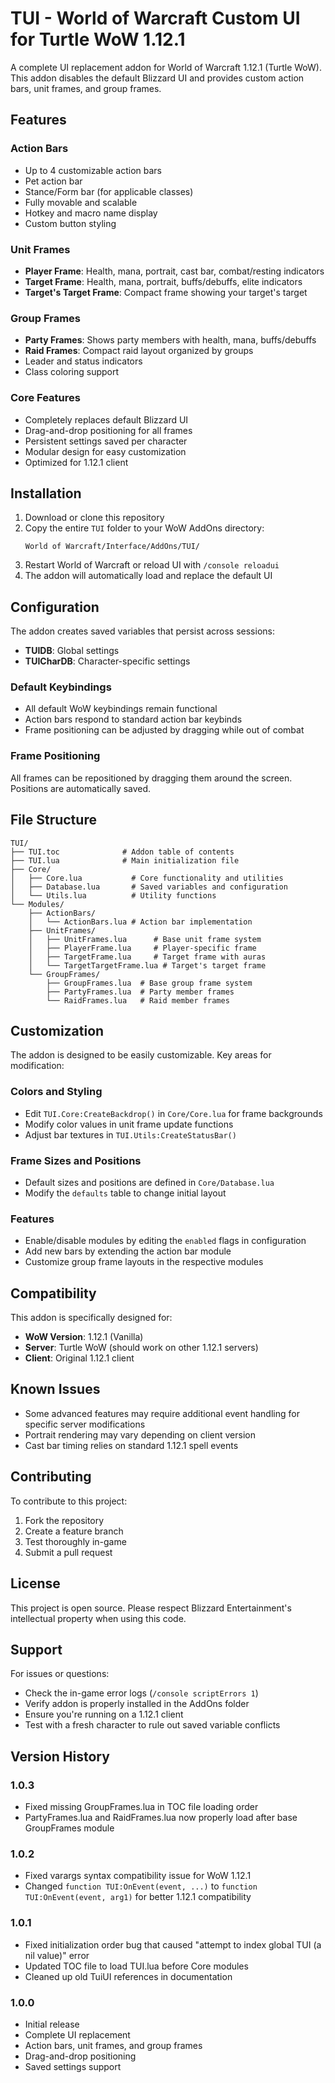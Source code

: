# TUI - World of Warcraft Custom UI for Turtle WoW 1.12.1

A complete UI replacement addon for World of Warcraft 1.12.1 (Turtle WoW). This addon disables the default Blizzard UI and provides custom action bars, unit frames, and group frames.

## Features

### Action Bars
- Up to 4 customizable action bars
- Pet action bar
- Stance/Form bar (for applicable classes)
- Fully movable and scalable
- Hotkey and macro name display
- Custom button styling

### Unit Frames
- **Player Frame**: Health, mana, portrait, cast bar, combat/resting indicators
- **Target Frame**: Health, mana, portrait, buffs/debuffs, elite indicators
- **Target's Target Frame**: Compact frame showing your target's target

### Group Frames
- **Party Frames**: Shows party members with health, mana, buffs/debuffs
- **Raid Frames**: Compact raid layout organized by groups
- Leader and status indicators
- Class coloring support

### Core Features
- Completely replaces default Blizzard UI
- Drag-and-drop positioning for all frames
- Persistent settings saved per character
- Modular design for easy customization
- Optimized for 1.12.1 client

## Installation

1. Download or clone this repository
2. Copy the entire `TUI` folder to your WoW AddOns directory:
   ```
   World of Warcraft/Interface/AddOns/TUI/
   ```
3. Restart World of Warcraft or reload UI with `/console reloadui`
4. The addon will automatically load and replace the default UI

## Configuration

The addon creates saved variables that persist across sessions:

- **TUIDB**: Global settings
- **TUICharDB**: Character-specific settings

### Default Keybindings
- All default WoW keybindings remain functional
- Action bars respond to standard action bar keybinds
- Frame positioning can be adjusted by dragging while out of combat

### Frame Positioning
All frames can be repositioned by dragging them around the screen. Positions are automatically saved.

## File Structure

```
TUI/
├── TUI.toc              # Addon table of contents
├── TUI.lua              # Main initialization file
├── Core/
│   ├── Core.lua           # Core functionality and utilities
│   ├── Database.lua       # Saved variables and configuration
│   └── Utils.lua          # Utility functions
└── Modules/
    ├── ActionBars/
    │   └── ActionBars.lua # Action bar implementation
    ├── UnitFrames/
    │   ├── UnitFrames.lua      # Base unit frame system
    │   ├── PlayerFrame.lua     # Player-specific frame
    │   ├── TargetFrame.lua     # Target frame with auras
    │   └── TargetTargetFrame.lua # Target's target frame
    └── GroupFrames/
        ├── GroupFrames.lua  # Base group frame system
        ├── PartyFrames.lua  # Party member frames
        └── RaidFrames.lua   # Raid member frames
```

## Customization

The addon is designed to be easily customizable. Key areas for modification:

### Colors and Styling
- Edit `TUI.Core:CreateBackdrop()` in `Core/Core.lua` for frame backgrounds
- Modify color values in unit frame update functions
- Adjust bar textures in `TUI.Utils:CreateStatusBar()`

### Frame Sizes and Positions
- Default sizes and positions are defined in `Core/Database.lua`
- Modify the `defaults` table to change initial layout

### Features
- Enable/disable modules by editing the `enabled` flags in configuration
- Add new bars by extending the action bar module
- Customize group frame layouts in the respective modules

## Compatibility

This addon is specifically designed for:
- **WoW Version**: 1.12.1 (Vanilla)
- **Server**: Turtle WoW (should work on other 1.12.1 servers)
- **Client**: Original 1.12.1 client

## Known Issues

- Some advanced features may require additional event handling for specific server modifications
- Portrait rendering may vary depending on client version
- Cast bar timing relies on standard 1.12.1 spell events

## Contributing

To contribute to this project:
1. Fork the repository
2. Create a feature branch
3. Test thoroughly in-game
4. Submit a pull request

## License

This project is open source. Please respect Blizzard Entertainment's intellectual property when using this code.

## Support

For issues or questions:
- Check the in-game error logs (`/console scriptErrors 1`)
- Verify addon is properly installed in the AddOns folder
- Ensure you're running on a 1.12.1 client
- Test with a fresh character to rule out saved variable conflicts

## Version History

### 1.0.3
- Fixed missing GroupFrames.lua in TOC file loading order
- PartyFrames.lua and RaidFrames.lua now properly load after base GroupFrames module

### 1.0.2
- Fixed varargs syntax compatibility issue for WoW 1.12.1
- Changed `function TUI:OnEvent(event, ...)` to `function TUI:OnEvent(event, arg1)` for better 1.12.1 compatibility

### 1.0.1
- Fixed initialization order bug that caused "attempt to index global TUI (a nil value)" error
- Updated TOC file to load TUI.lua before Core modules
- Cleaned up old TuiUI references in documentation

### 1.0.0
- Initial release
- Complete UI replacement
- Action bars, unit frames, and group frames
- Drag-and-drop positioning
- Saved settings support
